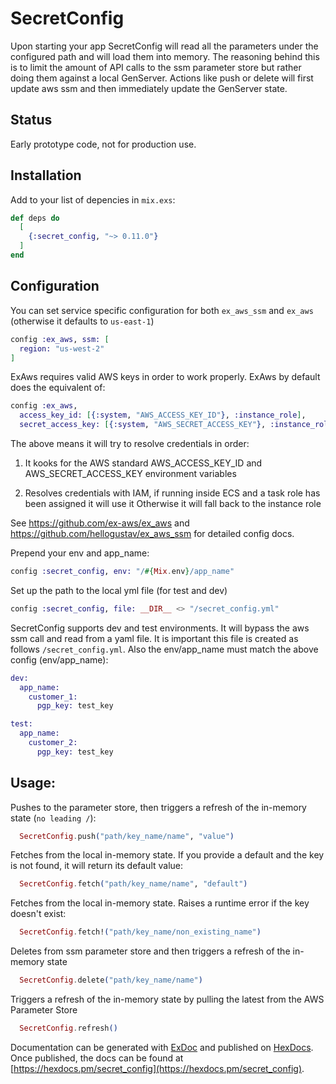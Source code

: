 # SecretConfig

Upon starting your app SecretConfig will read all the parameters under the configured path and will load them into memory. The reasoning behind this is to limit the amount of API calls to the ssm parameter store but rather doing them against a local GenServer. Actions like push or delete will first update aws ssm and then immediately update the GenServer state. 

## Status
Early prototype code, not for production use.

## Installation

Add to your list of depencies in `mix.exs`:

~~~elixir
def deps do
  [
    {:secret_config, "~> 0.11.0"}
  ]
end
~~~
## Configuration
You can set service specific configuration for both `ex_aws_ssm` and `ex_aws` (otherwise it defaults to `us-east-1`)

```elixir
config :ex_aws, ssm: [
  region: "us-west-2"
]
```

ExAws requires valid AWS keys in order to work properly. ExAws by default does the equivalent of:

```elixir
config :ex_aws,
  access_key_id: [{:system, "AWS_ACCESS_KEY_ID"}, :instance_role],
  secret_access_key: [{:system, "AWS_SECRET_ACCESS_KEY"}, :instance_role]
```
The above means it will try to resolve credentials in order:

1. It kooks for the AWS standard AWS_ACCESS_KEY_ID and AWS_SECRET_ACCESS_KEY environment variables

2. Resolves credentials with IAM, if running inside ECS and a task role has been assigned it will use it
Otherwise it will fall back to the instance role

See https://github.com/ex-aws/ex_aws and https://github.com/hellogustav/ex_aws_ssm for detailed config docs. 

Prepend your env and app_name:
```elixir
config :secret_config, env: "/#{Mix.env}/app_name"
```

Set up the path to the local yml file (for test and dev)
```elixir
config :secret_config, file: __DIR__ <> "/secret_config.yml"
```

SecretConfig supports dev and test environments. It will bypass the aws ssm call and read from a yaml file. It is important this file is created as follows `/secret_config.yml`. Also the env/app_name must match the above config (env/app_name):
```elixir
dev:
  app_name:
    customer_1:
      pgp_key: test_key

test:
  app_name:
    customer_2:
      pgp_key: test_key
```


## Usage:

Pushes to the parameter store, then triggers a refresh of the in-memory state (`no leading /`):
```elixir
  SecretConfig.push("path/key_name/name", "value")
```
Fetches from the local in-memory state. If you provide a default and the key is not found, it will return its default value:
```elixir
  SecretConfig.fetch("path/key_name/name", "default")
```
Fetches from the local in-memory state. Raises a runtime error if the key doesn't exist:
```elixir
  SecretConfig.fetch!("path/key_name/non_existing_name")
```
Deletes from ssm parameter store and then triggers a refresh of the in-memory state
```elixir
  SecretConfig.delete("path/key_name/name")
```
Triggers a refresh of the in-memory state by pulling the latest from the AWS Parameter Store
```elixir
  SecretConfig.refresh()
```

Documentation can be generated with [ExDoc](https://github.com/elixir-lang/ex_doc)
and published on [HexDocs](https://hexdocs.pm). Once published, the docs can
be found at [https://hexdocs.pm/secret_config](https://hexdocs.pm/secret_config).
